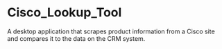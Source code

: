 # Cisco_Lookup_Tool
A desktop application that scrapes product information from a Cisco site and compares it to the data on the CRM system.
